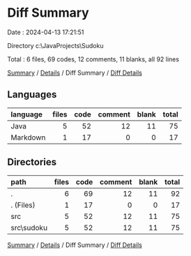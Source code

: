 # Diff Summary

Date : 2024-04-13 17:21:51

Directory c:\\JavaProjects\\Sudoku

Total : 6 files,  69 codes, 12 comments, 11 blanks, all 92 lines

[Summary](results.md) / [Details](details.md) / Diff Summary / [Diff Details](diff-details.md)

## Languages
| language | files | code | comment | blank | total |
| :--- | ---: | ---: | ---: | ---: | ---: |
| Java | 5 | 52 | 12 | 11 | 75 |
| Markdown | 1 | 17 | 0 | 0 | 17 |

## Directories
| path | files | code | comment | blank | total |
| :--- | ---: | ---: | ---: | ---: | ---: |
| . | 6 | 69 | 12 | 11 | 92 |
| . (Files) | 1 | 17 | 0 | 0 | 17 |
| src | 5 | 52 | 12 | 11 | 75 |
| src\\sudoku | 5 | 52 | 12 | 11 | 75 |

[Summary](results.md) / [Details](details.md) / Diff Summary / [Diff Details](diff-details.md)